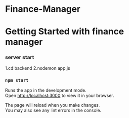 ﻿# Finance-Manager
# Getting Started with finance manager 

### server start
1.cd backend 
2.nodemon app.js

### `npm start`

Runs the app in the development mode.\
Open [http://localhost:3000](http://localhost:3000) to view it in your browser.

The page will reload when you make changes.\
You may also see any lint errors in the console.


